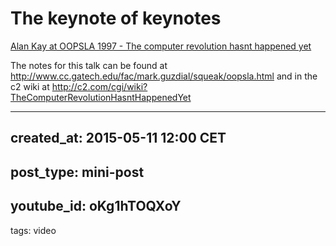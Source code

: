 # The keynote of keynotes

[Alan Kay at OOPSLA 1997 - The computer revolution hasnt happened yet](https://www.youtube.com/watch?v=oKg1hTOQXoY)

The notes for this talk can be found at 
http://www.cc.gatech.edu/fac/mark.guzdial/squeak/oopsla.html and in the c2 wiki at 
http://c2.com/cgi/wiki?TheComputerRevolutionHasntHappenedYet

---
created_at: 2015-05-11 12:00 CET
---
post_type: mini-post
---
youtube_id: oKg1hTOQXoY
---
tags:
video
